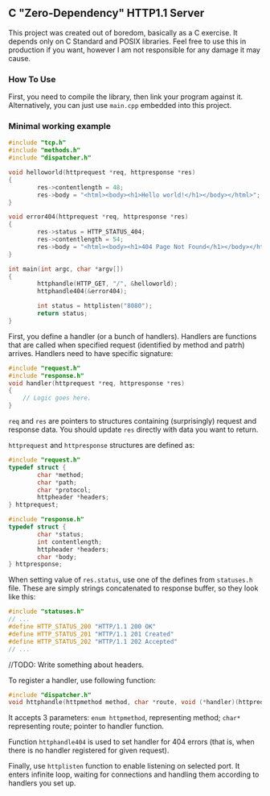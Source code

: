 ## C "Zero-Dependency" HTTP1.1 Server
This project was created out of boredom, basically as a C exercise. It depends only on C Standard and POSIX libraries. Feel free to use this in production if you want, however I am not responsible for any damage it may cause.

### How To Use
First, you need to compile the library, then link your program against it. Alternatively, you can just use `main.cpp` embedded into this project.

### Minimal working example
```c
#include "tcp.h"
#include "methods.h"
#include "dispatcher.h"

void helloworld(httprequest *req, httpresponse *res)
{
        res->contentlength = 48;
        res->body = "<html><body><h1>Hello world!</h1></body></html>";
}

void error404(httprequest *req, httpresponse *res)
{
        res->status = HTTP_STATUS_404;
        res->contentlength = 54;
        res->body = "<html><body><h1>404 Page Not Found</h1></body></html>";
}

int main(int argc, char *argv[])
{
        httphandle(HTTP_GET, "/", &helloworld);
        httphandle404(&error404);

        int status = httplisten("8080");
        return status;
}
```
First, you define a handler (or a bunch of handlers). Handlers are functions that are called when specified request (identified by method and patrh) arrives. Handlers need to have specific signature:
```c
#include "request.h"
#include "response.h"
void handler(httprequest *req, httpresponse *res)
{
	// Logic goes here.
}
```
`req` and `res` are pointers to structures containing (surprisingly) request and response data. You should update `res` directly with data you want to return.

`httprequest` and `httpresponse` structures are defined as:
```c
#include "request.h"
typedef struct {
        char *method;
        char *path;
        char *protocol;
        httpheader *headers;
} httprequest;

#include "response.h"
typedef struct {
        char *status;
        int contentlength;
        httpheader *headers;
        char *body;
} httpresponse;
```
When setting value of `res.status`, use one of the defines from `statuses.h` file. These are simply strings concatenated to response buffer, so they look like this:
```c
#include "statuses.h"
// ...
#define HTTP_STATUS_200 "HTTP/1.1 200 OK"
#define HTTP_STATUS_201 "HTTP/1.1 201 Created"
#define HTTP_STATUS_202 "HTTP/1.1 202 Accepted"
// ...
```

//TODO: Write something about headers.

To register a handler, use following function:
```c
#include "dispatcher.h"
void httphandle(httpmethod method, char *route, void (*handler)(httprequest *req, httpresponse *res));
```
It accepts 3 parameters: `enum httpmethod`, representing method; `char*` representing route; pointer to handler function.

Function `httphandle404` is used to set handler for 404 errors (that is, when there is no handler registered for given request).

Finally, use `httplisten` function to enable listening on selected port. It enters infinite loop, waiting for connections and handling them according to handlers you set up.
